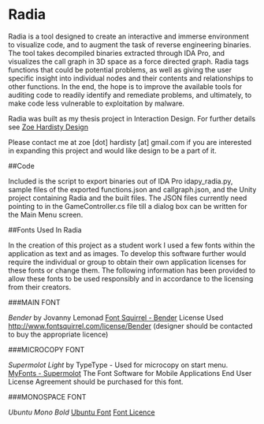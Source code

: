 # Radia

Radia is a tool designed to create an interactive and immerse environment to visualize code, and to augment the task of reverse engineering binaries. The tool takes decompiled binaries extracted through IDA Pro, and visualizes the call graph in 3D space as a force directed graph. Radia tags functions that could be potential problems, as well as giving the user specific insight into individual nodes and their contents and relationships to other functions. In the end, the hope is to improve the available tools for auditing code to readily identify and remediate problems, and ultimately, to make code less vulnerable to exploitation by malware.

Radia was built as my thesis project in Interaction Design. For further details see [Zoe Hardisty Design](http://www.zoehardistydesign.com)

Please contact me at zoe [dot] hardisty [at] gmail.com if you are interested in expanding this project and would like design to be a part of it. 

##Code

Included is the script to export binaries out of IDA Pro idapy_radia.py, sample files of the exported functions.json and callgraph.json, and the Unity project containing Radia and the built files. The JSON files currently need pointing to in the GameController.cs file till a dialog box can be written for the Main Menu screen.

##Fonts Used In Radia

In the creation of this project as a student work I used a few fonts within the application as text and as images. To develop this software further would require the individual or group to obtain their own application licenses for these fonts or change them. The following information has been provided to allow these fonts to be used responsibly and in accordance to the licensing from their creators.

###MAIN FONT

*Bender* by Jovanny Lemonad
[Font Squirrel - Bender](http://www.fontsquirrel.com/fonts/Bender)
License Used http://www.fontsquirrel.com/license/Bender
(designer should be contacted to buy the appropriate licence)

###MICROCOPY FONT

*Supermolot Light* by TypeType - Used for microcopy on start menu.
[MyFonts - Supermolot](http://www.myfonts.com/fonts/type-type/supermolot/buy.html)
The Font Software for Mobile Applications End User License Agreement should be purchased for this font.

###MONOSPACE FONT

*Ubuntu Mono Bold*
[Ubuntu Font](http://font.ubuntu.com)
[Font Licence](http://font.ubuntu.com/licence/)
